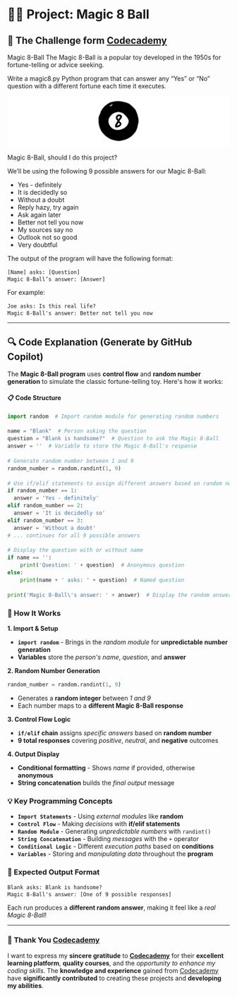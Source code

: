 # 👨‍💻 Project: Magic 8 Ball

## 🎯 The Challenge form [Codecademy](http://www.codecademy.com/)

Magic 8-Ball
The Magic 8-Ball is a popular toy developed in the 1950s for fortune-telling or advice seeking.

Write a magic8.py Python program that can answer any “Yes” or “No” question with a different fortune each time it executes.

![Challege for Magic 8 Ball in Codecademy](./image/image.png)

Magic 8-Ball, should I do this project?

We’ll be using the following 9 possible answers for our Magic 8-Ball:

- Yes - definitely
- It is decidedly so
- Without a doubt
- Reply hazy, try again
- Ask again later
- Better not tell you now
- My sources say no
- Outlook not so good
- Very doubtful

The output of the program will have the following format:

```terminal
[Name] asks: [Question]
Magic 8-Ball’s answer: [Answer]
```

For example:

```terminal
Joe asks: Is this real life?
Magic 8-Ball's answer: Better not tell you now
```

---

## 🔍 **Code Explanation (Generate by GitHub Copilot)**

The **Magic 8-Ball program** uses **control flow** and **random number generation** to simulate the classic fortune-telling toy. Here's how it works:

#### **📋 Code Structure**

```python
import random  # Import random module for generating random numbers

name = "Blank"  # Person asking the question
question = "Blank is handsome?"  # Question to ask the Magic 8-Ball
answer = ''  # Variable to store the Magic 8-Ball's response

# Generate random number between 1 and 9
random_number = random.randint(1, 9)

# Use if/elif statements to assign different answers based on random number
if random_number == 1:
  answer = 'Yes - definitely'
elif random_number == 2:
  answer = 'It is decidedly so'
elif random_number == 3:
  answer = 'Without a doubt'
# ... continues for all 9 possible answers

# Display the question with or without name
if name == '':
    print('Question: ' + question)  # Anonymous question
else:
    print(name + ' asks: ' + question)  # Named question

print('Magic 8-Ball\'s answer: ' + answer)  # Display the random answer
```

### **🎯 How It Works**

**1. Import & Setup**
- **`import random`** - Brings in the *random module* for **unpredictable number generation**
- **Variables** store the *person's name*, *question*, and **answer**

**2. Random Number Generation**
```python
random_number = random.randint(1, 9)
```
- Generates a **random integer** between *1 and 9*
- Each number maps to a **different Magic 8-Ball response**

**3. Control Flow Logic**
- **`if/elif` chain** assigns *specific answers* based on **random number**
- **9 total responses** covering *positive*, *neutral*, and **negative** outcomes

**4. Output Display**
- **Conditional formatting** - Shows *name* if provided, otherwise **anonymous**
- **String concatenation** builds the *final output* message

### **💡 Key Programming Concepts**

- **`Import Statements`** - Using *external modules* like **random**
- **`Control Flow`** - Making *decisions* with **if/elif statements**
- **`Random Module`** - Generating *unpredictable numbers* with `randint()`
- **`String Concatenation`** - Building *messages* with the `+` operator
- **`Conditional Logic`** - Different *execution paths* based on **conditions**
- **`Variables`** - Storing and *manipulating data* throughout the **program**

### **🎲 Expected Output Format**

```terminal
Blank asks: Blank is handsome?
Magic 8-Ball's answer: [One of 9 possible responses]
```

Each run produces a **different random answer**, making it feel like a *real Magic 8-Ball*!

---

### 🙏 **Thank You [Codecademy](https://www.codecademy.com/)**

I want to express my **sincere gratitude** to [**Codecademy**](https://www.codecademy.com/) for their **excellent learning platform**, **quality courses**, and the *opportunity to enhance my coding skills*. The **knowledge and experience** gained from [Codecademy](https://www.codecademy.com/) have **significantly contributed** to creating these projects and **developing my abilities**.